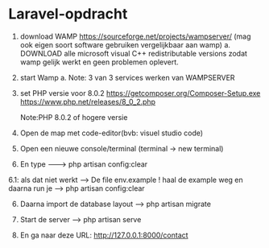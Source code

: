 # Laravel-opdracht

1. download WAMP https://sourceforge.net/projects/wampserver/ (mag ook eigen soort software gebruiken vergelijkbaar aan wamp)
    a. DOWNLOAD alle microsoft visual C++ redistributable versions zodat wamp gelijk werkt en geen problemen oplevert.

2. start Wamp
    a. Note: 3 van 3 services werken van WAMPSERVER

3. set PHP versie voor 8.0.2 
    https://getcomposer.org/Composer-Setup.exe
    https://www.php.net/releases/8_0_2.php

    Note:PHP 8.0.2 of hogere versie

4. Open de map met code-editor(bvb: visuel studio code)

5. Open een nieuwe console/terminal (terminal -> new terminal)

6. En type ---> php artisan config:clear

6.1: als dat niet werkt --> De file env.example ! haal de example weg en daarna run je --> php artisan config:clear

6. Daarna import de database layout --> php artisan migrate

7. Start de server --> php artisan serve

8. En ga naar deze URL: http://127.0.0.1:8000/contact
